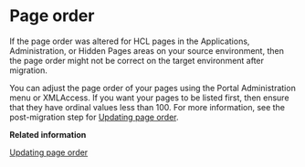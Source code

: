 # Page order

If the page order was altered for HCL pages in the Applications, Administration, or Hidden Pages areas on your source environment, then the page order might not be correct on the target environment after migration.

You can adjust the page order of your pages using the Portal Administration menu or XMLAccess. If you want your pages to be listed first, then ensure that they have ordinal values less than 100. For more information, see the post-migration step for [Updating page order](mig_post_update_page_order.md#).


**Related information**  


[Updating page order](../migrate/mig_post_update_page_order.md)

